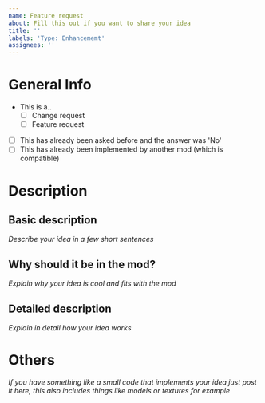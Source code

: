 ```yaml
---
name: Feature request
about: Fill this out if you want to share your idea
title: ''
labels: 'Type: Enhancememt'
assignees: ''
---
```


# **General Info**
 - This is a..
   - [ ] Change request
   - [ ] Feature request
 - [ ] This has already been asked before and the answer was 'No'
 - [ ] This has already been implemented by another mod (which is compatible)

# **Description**
## Basic description
*Describe your idea in a few short sentences*

## Why should it be in the mod?
*Explain why your idea is cool and fits with the mod*

## Detailed description
*Explain in detail how your idea works*

# **Others**
*If you have something like a small code that implements your idea just post it here, this also includes things like models or textures for example*

